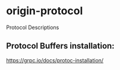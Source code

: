 # origin-protocol
Protocol Descriptions

## Protocol Buffers installation:
https://grpc.io/docs/protoc-installation/
